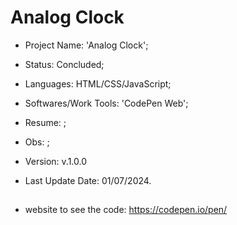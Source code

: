 # Analog Clock

- Project Name: 'Analog Clock';
- Status: Concluded;
- Languages: HTML/CSS/JavaScript;
- Softwares/Work Tools: 'CodePen Web';
- Resume: ;
- Obs: ;
- Version: v.1.0.0

- Last Update Date: 01/07/2024.

##
- website to see the code: https://codepen.io/pen/